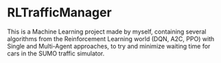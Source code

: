 # RLTrafficManager
This is a Machine Learning project made by myself, containing several algorithms from the Reinforcement Learning world (DQN, A2C, PPO) with Single and Multi-Agent approaches, to try and minimize waiting time for cars in the SUMO traffic simulator.
